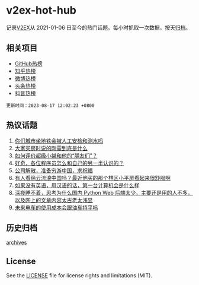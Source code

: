 # v2ex-hot-hub

 记录[V2EX](https://www.v2ex.com/)从 2021-01-06 日至今的热门话题。每小时抓取一次数据，按天[归档](archives)。
 
 ## 相关项目

- [GitHub热榜](https://github.com/it985/github-hot-hub)
- [知乎热榜](https://github.com/it985/zhihu-hot-hub)
- [微博热榜](https://github.com/it985/weibo-hot-hub)
- [头条热榜](https://github.com/it985/toutiao-hot-hub)
- [抖音热榜](https://github.com/it985/douyin-hot-hub)


 `更新时间：2023-08-17 12:02:23 +0800`

## 热议话题

1. [你们城市坐地铁会被人工安检和测水吗](https://www.v2ex.com/t/965751)
1. [大家买房时说的刚需到底是什么](https://www.v2ex.com/t/965832)
1. [如何评价超级小桀和他的“朋友们”？](https://www.v2ex.com/t/965958)
1. [好奇，各位程序员怎么和自己的另一半认识的？](https://www.v2ex.com/t/965839)
1. [公司解散，准备穷游中国，求祝福](https://www.v2ex.com/t/965863)
1. [有人看徐云流浪中国吗？最近他买的那个林区小平房看起来很舒服啊](https://www.v2ex.com/t/965776)
1. [如果没有英语，用汉语的话，第一台计算机会是什么样](https://www.v2ex.com/t/965841)
1. [深夜睡不着，思考为什么国内 Python Web 后端太少。主要还是用的人不多，以及网上的文章内容太古老太浅显](https://www.v2ex.com/t/965956)
1. [未来电车的使用成本会跟油车持平吗](https://www.v2ex.com/t/965961)

## 历史归档

[archives](archives)

## License

See the [LICENSE](LICENSE) file for license rights and limitations (MIT).
